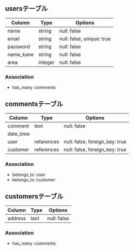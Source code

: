 ## usersテーブル

| Column    | Type       | Options                        |
| --------- | ---------- | ------------------------------ |
| name      | string     | null: false                    |
| email     | string     | null: false, unique: true      |
| password  | string     | null: false                    |
| name_kane | string     | null: false                    |
| area      | integer    | null: false                    |

### Association

- has_many :comments

## commentsテーブル

| Column    | Type       | Options                        |
| --------- | ---------- | ------------------------------ |
| comment   | text       | null: false                    |
| date_time |  |        |
| user      | refarences | null: false, foreign_key: true |
| customer  | references | null: false, foreign_key: true |

### Association

- belongs_to :user
- belongs_to :customer

## customersテーブル

| Column    | Type       | Options         |
| --------- | ---------- | --------------- |
| address   | text       | null: false     |

### Association

- has_many :comments